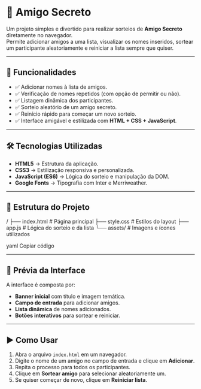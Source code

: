 # 🎁 Amigo Secreto

Um projeto simples e divertido para realizar sorteios de **Amigo Secreto** diretamente no navegador.  
Permite adicionar amigos a uma lista, visualizar os nomes inseridos, sortear um participante aleatoriamente e reiniciar a lista sempre que quiser.

---

## 🚀 Funcionalidades
- ✅ Adicionar nomes à lista de amigos.  
- ✅ Verificação de nomes repetidos (com opção de permitir ou não).  
- ✅ Listagem dinâmica dos participantes.  
- ✅ Sorteio aleatório de um amigo secreto.  
- ✅ Reinício rápido para começar um novo sorteio.  
- ✅ Interface amigável e estilizada com **HTML + CSS + JavaScript**.  

---

## 🛠️ Tecnologias Utilizadas
- **HTML5** → Estrutura da aplicação.  
- **CSS3** → Estilização responsiva e personalizada.  
- **JavaScript (ES6)** → Lógica do sorteio e manipulação da DOM.  
- **Google Fonts** → Tipografia com Inter e Merriweather.  

---

## 📂 Estrutura do Projeto
/
├── index.html # Página principal
├── style.css # Estilos do layout
├── app.js # Lógica do sorteio e da lista
└── assets/ # Imagens e ícones utilizados

yaml
Copiar código

---

## 📸 Prévia da Interface
A interface é composta por:  
- **Banner inicial** com título e imagem temática.  
- **Campo de entrada** para adicionar amigos.  
- **Lista dinâmica** de nomes adicionados.  
- **Botões interativos** para sortear e reiniciar.  

---

## ▶️ Como Usar
1. Abra o arquivo `index.html` em um navegador.  
2. Digite o nome de um amigo no campo de entrada e clique em **Adicionar**.  
3. Repita o processo para todos os participantes.  
4. Clique em **Sortear amigo** para selecionar aleatoriamente um.  
5. Se quiser começar de novo, clique em **Reiniciar lista**.  
